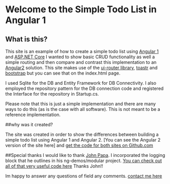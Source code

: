 # Welcome to the Simple Todo List in Angular 1

## What is this?

This site is an example of how to create a simple todo list using [Angular 1](http://www.angularjs.org) and [ASP.NET Core](http://dotnet.github.io)
I wanted to show basic CRUD functionality as well a simple routing and then compare and contrast this implementation to an [Angular2](http://www.angular.io) solution.
This site makes use of the [ui-router library](https://github.com/angular-ui/ui-router), [toastr](https://github.com/CodeSeven/toastr) and [bootstrap](http://www.getbootstrap.com) but you can see that on the index.html page.
    
I used Sqlite for the DB and Entity Framework for DB Connectivity.
I also employed the repository pattern for the DB connection code and registered the Interface for the repository in Startup.cs.

Please note that this is just a simple implementation and there are many ways to do this (as is the case with all software).
This is not meant to be a reference implementation.

##why was it created?

The site was created in order to show the differences between building a simple todo list using Angular 1 and Angular 2.
[You can see the Angular 2 version of the site here] and [get the code for both sites on Github.com](http://github.com/aritzcovan/simpleTodoAng1)

##Special thanks
I would like to thank [John Papa](http://www.johnpapa.me). I incorporated the logging block that he outlines in his ng-demos/modular project.
[You can check out all of that very useful code here](https://github.com/johnpapa/ng-demos/tree/master/modular) Thanks John!!

Im happy to answer any questions of field any comments. 
[contact me here](http://www.ritzcovan.com)
